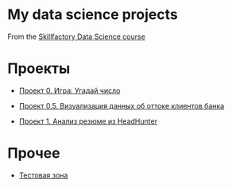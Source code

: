 # My data science projects
From the [Skillfactory Data Science course](https://skillfactory.ru/data-scientist)

# Проекты

* [Проект 0. Игра: Угадай число](https://github.com/costaM705/sf_data_science/tree/main/project_0)

* [Проект 0.5. Визуализация данных об оттоке клиентов банка](https://github.com/costaM705/sf_data_science/tree/main/project_0.5)

* [Проект 1. Анализ резюме из HeadHunter](https://github.com/costaM705/sf_data_science/tree/main/project_1)

# Прочее

* [Тестовая зона](https://github.com/costaM705/sf_data_science/tree/main/test)